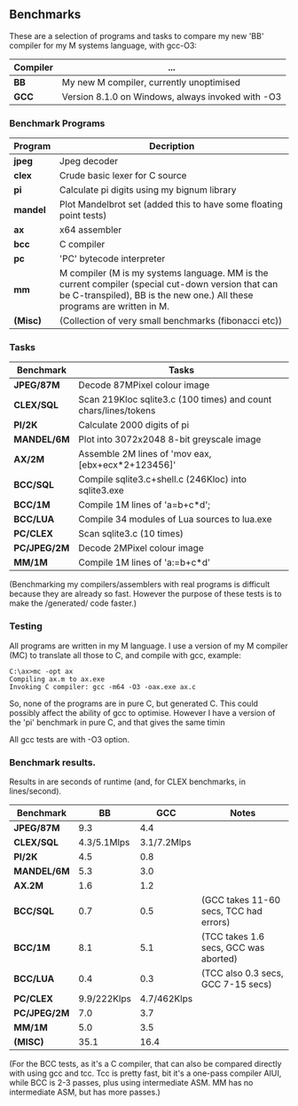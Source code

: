 ## Benchmarks

These are a selection of programs and tasks to compare my new 'BB' compiler for my M systems language, with gcc-O3:

Compiler | ...
--- | ---
**BB** | My new M compiler, currently unoptimised
**GCC** | Version 8.1.0 on Windows, always invoked with -O3

### Benchmark Programs

Program | Decription
--- | ---
**jpeg** | Jpeg decoder
**clex** | Crude basic lexer for C source
**pi** | Calculate pi digits using my bignum library
**mandel** | Plot Mandelbrot set (added this to have some floating point tests)
**ax** | x64 assembler
**bcc** | C compiler
**pc** | 'PC' bytecode interpreter
**mm** | M compiler (M is my systems language. MM is the current compiler (special cut-down version that can be C-transpiled), BB is the new one.) All these programs are written in M.
**(Misc)** | (Collection of very small benchmarks (fibonacci etc))

### Tasks

Benchmark | Tasks
--- | ---
**JPEG/87M** | Decode 87MPixel colour image
**CLEX/SQL** | Scan 219Kloc sqlite3.c (100 times) and count chars/lines/tokens
**PI/2K** | Calculate 2000 digits of pi
**MANDEL/6M** | Plot into 3072x2048 8-bit greyscale image
**AX/2M** | Assemble 2M lines of 'mov eax,\[ebx+ecx\*2+123456\]'
**BCC/SQL** | Compile sqlite3.c+shell.c (246Kloc) into sqlite3.exe
**BCC/1M** | Compile 1M lines of 'a=b+c\*d';
**BCC/LUA** | Compile 34 modules of Lua sources to lua.exe
**PC/CLEX** | Scan sqlite3.c (10 times)
**PC/JPEG/2M** | Decode 2MPixel colour image
**MM/1M** | Compile 1M lines of 'a:=b+c\*d'

(Benchmarking my compilers/assemblers with real programs is difficult because
they are already so fast. However the purpose of these tests is to make the
/generated/ code faster.)

### Testing

All programs are written in my M language. I use a version of my M compiler (MC)
to translate all those to C, and compile with gcc, example:

    C:\ax>mc -opt ax
    Compiling ax.m to ax.exe
    Invoking C compiler: gcc -m64 -O3 -oax.exe ax.c

So, none of the programs are in pure C, but generated C. This could
possibly affect the ability of gcc to optimise. However I have a version
of the 'pi' benchmark in pure C, and that gives the same timin

All gcc tests are with -O3 option.

### Benchmark results.

Results in are seconds of runtime (and, for CLEX benchmarks, in lines/second).

Benchmark | BB | GCC | Notes
--- | --- | --- | ---
**JPEG/87M** | 9.3 | 4.4| 
**CLEX/SQL** |  4.3/5.1Mlps | 3.1/7.2Mlps | 
**PI/2K** |   4.5 |   0.8 | 
**MANDEL/6M** |   5.3  |  3.0 | 
**AX.2M**  |  1.6 |   1.2 | 
**BCC/SQL** |   0.7  |  0.5  |  (GCC takes 11-60 secs, TCC had errors)
**BCC/1M** |  8.1 |   5.1 |   (TCC takes 1.6 secs, GCC was aborted)
**BCC/LUA** |   0.4 |   0.3  |  (TCC also 0.3 secs, GCC 7-15 secs)
**PC/CLEX** |   9.9/222Klps | 4.7/462Klps | 
**PC/JPEG/2M** |  7.0 |   3.7 | 
**MM/1M**  |  5.0 |   3.5 | 
**(MISC)** | 35.1 |  16.4  |

(For the BCC tests, as it's a C compiler, that can also be compared directly with using gcc and tcc. Tcc is pretty fast, bit it's a one-pass compiler AIUI, while BCC is 2-3 passes, plus using intermediate ASM. MM has no intermediate ASM, but has more passes.)

